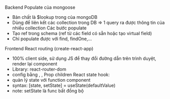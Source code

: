 Backend
Populate của mongoose

- Bản chất là $lookup trong của mongoDB
- Dùng để liên kết các collection trong DB => 1 query ra được thông tin của nhiều collection
  Các bước populate
- Tạo ref trong schema (ref từ các field có sẵn hoặc tạo virtual field)
- Chỉ populate được với find, findOne,...

Frontend
React routing (create-react-app)

- 100% client side, sử dụng JS để thay đổi đường dẫn trên trình duyệt, render lại component
- Library: react-router-dom
- config bằng <Switch>, <Router>, <Route>
  Prop children
  React state hook:
- quản lý state với function component
- syntax: [state, setState] = useState(defaultValue)
- note: setState là func bất đồng bộ
